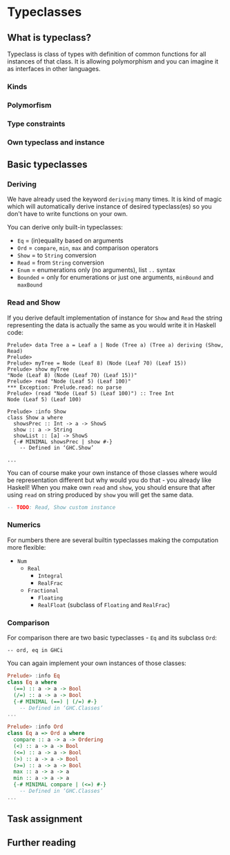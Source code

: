 # Typeclasses

## What is typeclass?

Typeclass is class of types with definition of common functions for all instances of that class. It is allowing polymorphism and you can imagine it as interfaces in other languages.

### Kinds

### Polymorfism

### Type constraints

### Own typeclass and instance

## Basic typeclasses

### Deriving

We have already used the keyword `deriving` many times. It is kind of magic which will automatically derive instance of desired typeclass(es) so you don't have to write functions on your own.

You can derive only built-in typeclasses:

* `Eq` = (in)equality based on arguments
* `Ord` = `compare`, `min`, `max` and comparison operators
* `Show` = to `String` conversion
* `Read` = from `String` conversion
* `Enum` = enumerations only (no arguments), list `..` syntax
* `Bounded` = only for enumerations or just one arguments, `minBound` and `maxBound`

### Read and Show

If you derive default implementation of instance for `Show` and `Read` the string representing the data is actually the same as you would write it in Haskell code:

```
Prelude> data Tree a = Leaf a | Node (Tree a) (Tree a) deriving (Show, Read)
Prelude>
Prelude> myTree = Node (Leaf 8) (Node (Leaf 70) (Leaf 15))
Prelude> show myTree
"Node (Leaf 8) (Node (Leaf 70) (Leaf 15))"
Prelude> read "Node (Leaf 5) (Leaf 100)"
*** Exception: Prelude.read: no parse
Prelude> (read "Node (Leaf 5) (Leaf 100)") :: Tree Int
Node (Leaf 5) (Leaf 100)

Prelude> :info Show
class Show a where
  showsPrec :: Int -> a -> ShowS
  show :: a -> String
  showList :: [a] -> ShowS
  {-# MINIMAL showsPrec | show #-}
  	-- Defined in ‘GHC.Show’

...
```

You can of course make your own instance of those classes where would be representation different but why would you do that - you already like Haskell! When you make own `read` and `show`, you should ensure that after using `read` on string produced by `show` you will get the same data.

```haskell
-- TODO: Read, Show custom instance
```

### Numerics

For numbers there are several builtin typeclasses making the computation more flexible:

* `Num`
  * `Real`
    * `Integral`
    * `RealFrac`
  * `Fractional`
    * `Floating`
    * `RealFloat` (subclass of `Floating` and `RealFrac`)

### Comparison

For comparison there are two basic typeclasses - `Eq` and its subclass `Ord`:

```
-- ord, eq in GHCi
```

You can again implement your own instances of those classes:

```haskell
Prelude> :info Eq
class Eq a where
  (==) :: a -> a -> Bool
  (/=) :: a -> a -> Bool
  {-# MINIMAL (==) | (/=) #-}
  	-- Defined in ‘GHC.Classes’
...

Prelude> :info Ord
class Eq a => Ord a where
  compare :: a -> a -> Ordering
  (<) :: a -> a -> Bool
  (<=) :: a -> a -> Bool
  (>) :: a -> a -> Bool
  (>=) :: a -> a -> Bool
  max :: a -> a -> a
  min :: a -> a -> a
  {-# MINIMAL compare | (<=) #-}
  	-- Defined in ‘GHC.Classes’
...
```

## Task assignment

## Further reading
